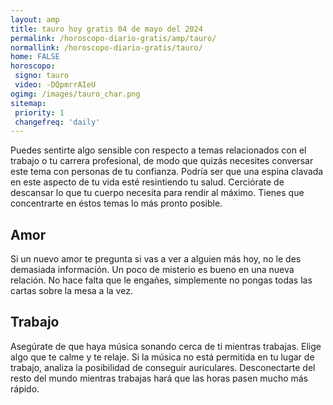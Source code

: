 ```yaml
---
layout: amp
title: tauro hoy gratis 04 de mayo del 2024 
permalink: /horoscopo-diario-gratis/amp/tauro/
normallink: /horoscopo-diario-gratis/tauro/
home: FALSE
horoscopo:
 signo: tauro
 video: -DQpmrrAIeU
ogimg: /images/tauro_char.png
sitemap:
 priority: 1
 changefreq: 'daily'
---
```



Puedes sentirte algo sensible con respecto a temas relacionados con el trabajo o tu carrera profesional, de modo que quizás necesites conversar este tema con personas de tu confianza. Podría ser que una espina clavada en este aspecto de tu vida esté resintiendo tu salud. Cerciórate de descansar lo que tu cuerpo necesita para rendir al máximo. Tienes que concentrarte en éstos temas lo más pronto posible.

## Amor

Si un nuevo amor te pregunta si vas a ver a alguien más hoy, no le des demasiada información. Un poco de misterio es bueno en una nueva relación. No hace falta que le engañes, simplemente no pongas todas las cartas sobre la mesa a la vez.

## Trabajo

Asegúrate de que haya música sonando cerca de ti mientras trabajas. Elige algo que te calme y te relaje. Si la música no está permitida en tu lugar de trabajo, analiza la posibilidad de conseguir auriculares. Desconectarte del resto del mundo mientras trabajas hará que las horas pasen mucho más rápido.